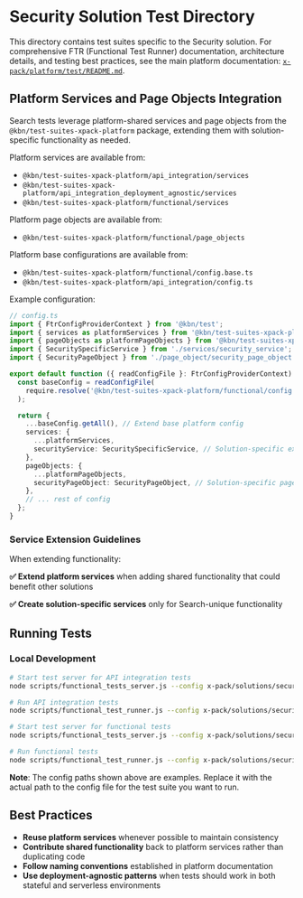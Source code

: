 # Security Solution Test Directory

This directory contains test suites specific to the Security solution. For comprehensive FTR (Functional Test Runner) documentation, architecture details, and testing best practices, see the main platform documentation: [`x-pack/platform/test/README.md`](../../../platform/test/README.md).

## Platform Services and Page Objects Integration

Search tests leverage platform-shared services and page objects from the `@kbn/test-suites-xpack-platform` package, extending them with solution-specific functionality as needed.

Platform services are available from:

- `@kbn/test-suites-xpack-platform/api_integration/services`
- `@kbn/test-suites-xpack-platform/api_integration_deployment_agnostic/services`
- `@kbn/test-suites-xpack-platform/functional/services`

Platform page objects are available from:

- `@kbn/test-suites-xpack-platform/functional/page_objects`

Platform base configurations are available from:

- `@kbn/test-suites-xpack-platform/functional/config.base.ts`
- `@kbn/test-suites-xpack-platform/api_integration/config.ts`

Example configuration:

```typescript
// config.ts
import { FtrConfigProviderContext } from '@kbn/test';
import { services as platformServices } from '@kbn/test-suites-xpack-platform/functional/services';
import { pageObjects as platformPageObjects } from '@kbn/test-suites-xpack-platform/functional/page_objects';
import { SecuritySpecificService } from './services/security_service';
import { SecurityPageObject } from './page_object/security_page_object';

export default function ({ readConfigFile }: FtrConfigProviderContext) {
  const baseConfig = readConfigFile(
    require.resolve('@kbn/test-suites-xpack-platform/functional/config.base.ts')
  );

  return {
    ...baseConfig.getAll(), // Extend base platform config
    services: {
      ...platformServices,
      securityService: SecuritySpecificService, // Solution-specific extension
    },
    pageObjects: {
      ...platformPageObjects,
      securityPageObject: SecurityPageObject, // Solution-specific page objects
    },
    // ... rest of config
  };
}
```

### Service Extension Guidelines

When extending functionality:

**✅ Extend platform services** when adding shared functionality that could benefit other solutions

**✅ Create solution-specific services** only for Search-unique functionality

## Running Tests

### Local Development

```bash
# Start test server for API integration tests
node scripts/functional_tests_server.js --config x-pack/solutions/security/test/api_integration/apis/cloud_security_posture/config.ts

# Run API integration tests
node scripts/functional_test_runner.js --config x-pack/solutions/security/test/api_integration/apis/cloud_security_posture/config.ts

# Start test server for functional tests
node scripts/functional_tests_server.js --config x-pack/solutions/security/test/cloud_security_posture_functional/config.ts

# Run functional tests
node scripts/functional_test_runner.js --config x-pack/solutions/security/test/cloud_security_posture_functional/config.ts
```

**Note**: The config paths shown above are examples. Replace it with the actual path to the config file for the test suite you want to run.

## Best Practices

- **Reuse platform services** whenever possible to maintain consistency
- **Contribute shared functionality** back to platform services rather than duplicating code
- **Follow naming conventions** established in platform documentation
- **Use deployment-agnostic patterns** when tests should work in both stateful and serverless environments

